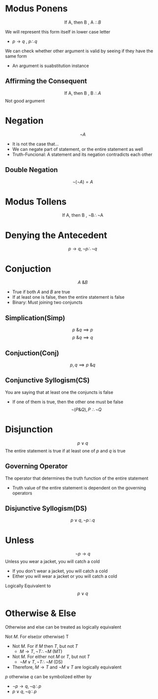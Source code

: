 # Modus Ponens
$$\text{If A, then B , A  }\therefore B$$

We will represent this form itself in lower case letter
- $p\to q\text{ , } p \therefore q$

We can check whether other argument is valid by seeing if they have the same form
- An argument is suabstitution instance

## Affirming the Consequent
$$\text{If A, then B , B  }\therefore A$$
Not good argument

# Negation
$$\neg A$$
- It is not the case that...
- We can negate part of statement, or the entire statement as well
- Truth-Funcional: A statement and its negation contradicts each other

## Double Negation
$$\neg(\neg A)=A$$

# Modus Tollens
$$\text{If A, then B , }\neg \text{B}\therefore \neg \text{A}$$

# Denying the Antecedent
$$p\to q, \neg p\therefore \neg q$$

# Conjuction
$$A\text{ \& }B$$
- True if both $A$ and $B$ are true
- If at least one is false, then the entire statement is false
- Binary: Must joining two conjuncts

## Simplication(Simp)
$$p\text{ \& }q\implies p$$
$$p\text{ \& }q\implies q$$

## Conjuction(Conj)
$$p,q\implies p\text{ \& }q$$

## Conjunctive Syllogism(CS)
You are saying that at least one the conjuncts is false
- If one of them is true, then the other one must be false
$$\neg(P\&Q), P\text{ } \therefore \neg Q$$
# Disjunction
$$p \lor q$$
The entire statement is true if at least one of $p$ and $q$ is true

## Governing Operator
The operator that determines the truth function of the entire statement
- Truth value of the entire statement is dependent on the governing operators


## Disjunctive Syllogism(DS)
$$p\lor q, \neg p \therefore q$$

# Unless
$$\neg p\to q$$
Unless you wear a jacket, you will catch a cold
- If you don't wear a jacket, you will catch a cold
- Either you will wear a jacket or you will catch a cold

Logically Equivalent to
$$p\lor q$$

# Otherwise & Else
Otherwise and else can be treated as logically equivalent

Not $M$. For else(or otherwise) T
- Not $M$. For if $M$ then $T$, but not $T$
	- $M\to T, \neg T \therefore \neg M$ (MT)
- Not $M$. For either not $M$ or $T$, but not $T$
	- $\neg M \lor T, \neg T \therefore \neg M$ (DS)
- Therefore, $M \to T$ and $\neg M\lor T$ are logically equivalent

$p$ otherwise $q$ can be symbolized either by
- $\neg p\to q, \neg q \therefore p$
- $p\lor q, \neg q \therefore p$
